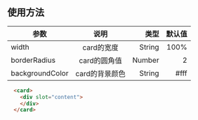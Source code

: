 ## 使用方法

| 参数            |      说明      |   类型 | 默认值 |
| --------------- | :------------: | -----: | -----: |
| width           |   card的宽度   | String |   100% |
| borderRadius    |  card的圆角值  | Number |      2 |
| backgroundColor | card的背景颜色 | String |   #fff |



```html
  <card>
    <div slot="content">
    </div>
  </card>
```

